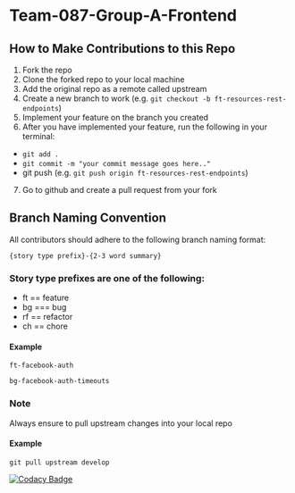 # Team-087-Group-A-Frontend

## How to Make Contributions to this Repo

1. Fork the repo
2. Clone the forked repo to your local machine
3. Add the original repo as a remote called upstream
4. Create a new branch to work (e.g. `git checkout -b ft-resources-rest-endpoints`)
5. Implement your feature on the branch you created
6. After you have implemented your feature, run the following in your terminal:

* `git add .`
* `git commit -m "your commit message goes here.."`
* git push (e.g. `git push origin ft-resources-rest-endpoints`)

7. Go to github and create a pull request from your fork

## Branch Naming Convention

All contributors should adhere to the following branch naming format: 
```
{story type prefix}-{2-3 word summary}
```

### Story type prefixes are one of the following:

* ft == feature
* bg === bug
* rf == refactor
* ch == chore

#### Example 

```
ft-facebook-auth
```
```
bg-facebook-auth-timeouts
```

### Note
Always ensure to pull upstream changes into your local repo

#### Example
```
git pull upstream develop
```



[![Codacy Badge](https://api.codacy.com/project/badge/Grade/41eac457f8404b4095b4b9f9a5dd7621)](https://app.codacy.com/gh/BuildForSDGCohort2/Team-087-Group-A-Frontend?utm_source=github.com&utm_medium=referral&utm_content=BuildForSDGCohort2/Team-087-Group-A-Frontend&utm_campaign=Badge_Grade_Settings)
